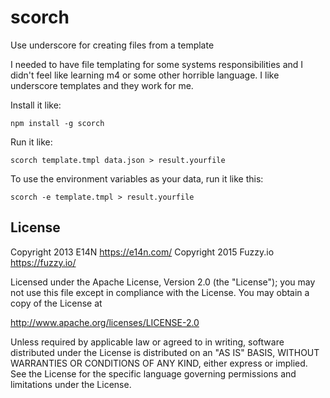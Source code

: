 # scorch

Use underscore for creating files from a template

I needed to have file templating for some systems responsibilities and
I didn't feel like learning m4 or some other horrible language. I like
underscore templates and they work for me.

Install it like:

    npm install -g scorch

Run it like:

    scorch template.tmpl data.json > result.yourfile

To use the environment variables as your data, run it like this:

    scorch -e template.tmpl > result.yourfile

## License

Copyright 2013 E14N https://e14n.com/
Copyright 2015 Fuzzy.io https://fuzzy.io/

Licensed under the Apache License, Version 2.0 (the "License");
you may not use this file except in compliance with the License.
You may obtain a copy of the License at

http://www.apache.org/licenses/LICENSE-2.0

Unless required by applicable law or agreed to in writing, software
distributed under the License is distributed on an "AS IS" BASIS,
WITHOUT WARRANTIES OR CONDITIONS OF ANY KIND, either express or implied.
See the License for the specific language governing permissions and
limitations under the License.
